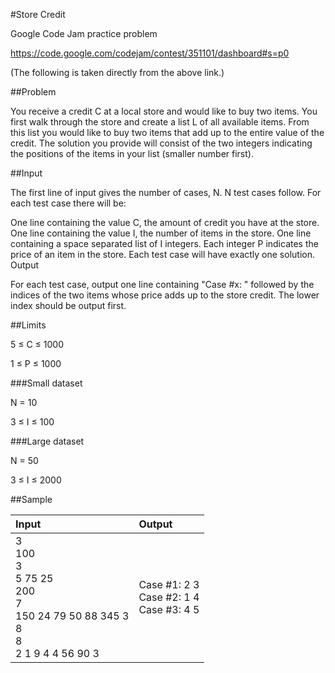 #Store Credit

Google Code Jam practice problem

https://code.google.com/codejam/contest/351101/dashboard#s=p0

(The following is taken directly from the above link.)

##Problem

You receive a credit C at a local store and would like to buy two items. You first walk through the store 
and create a list L of all available items. From this list you would like to buy two items that add up to
the entire value of the credit. The solution you provide will consist of the two integers indicating the 
positions of the items in your list (smaller number first).

##Input

The first line of input gives the number of cases, N. N test cases follow. For each test case there will be:

One line containing the value C, the amount of credit you have at the store.
One line containing the value I, the number of items in the store.
One line containing a space separated list of I integers. Each integer P indicates the price of an item in the store.
Each test case will have exactly one solution.
Output

For each test case, output one line containing "Case #x: " followed by the indices of the two items whose price 
adds up to the store credit. The lower index should be output first.

##Limits

5 ≤ C ≤ 1000

1 ≤ P ≤ 1000

###Small dataset

N = 10

3 ≤ I ≤ 100

###Large dataset

N = 50

3 ≤ I ≤ 2000

##Sample

| Input | Output |
| :---- | :----- |
| 3<br>100<br>3<br>5 75 25<br>200<br>7<br>150 24 79 50 88 345 3<br>8<br>8<br>2 1 9 4 4 56 90 3 | Case #1: 2 3<br> Case #2: 1 4<br> Case #3: 4 5 |
